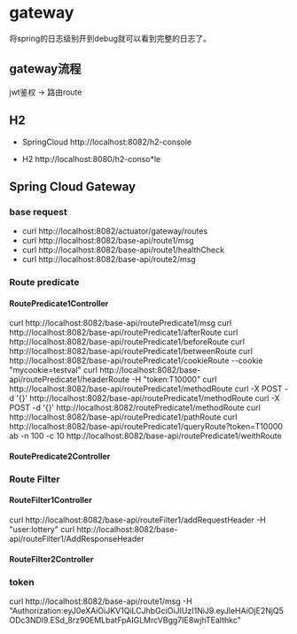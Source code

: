 # gateway
将spring的日志级别开到debug就可以看到完整的日志了。

## gateway流程
jwt鉴权 -> 路由route

## H2

- SpringCloud http://localhost:8082/h2-console

- H2 http://localhost:8080/h2-conso*le

## Spring Cloud Gateway

### base request

- curl http://localhost:8082/actuator/gateway/routes
- curl http://localhost:8082/base-api/route1/msg
- curl http://localhost:8082/base-api/route1/healthCheck
- curl http://localhost:8082/base-api/route2/msg

### Route predicate

#### RoutePredicate1Controller

curl http://localhost:8082/base-api/routePredicate1/msg
curl http://localhost:8082/base-api/routePredicate1/afterRoute
curl http://localhost:8082/base-api/routePredicate1/beforeRoute
curl http://localhost:8082/base-api/routePredicate1/betweenRoute
curl http://localhost:8082/base-api/routePredicate1/cookieRoute --cookie "mycookie=testval"
curl http://localhost:8082/base-api/routePredicate1/headerRoute -H "token:T10000"
curl http://localhost:8082/base-api/routePredicate1/methodRoute
curl -X POST -d '{}' http://localhost:8082/base-api/routePredicate1/methodRoute
curl -X POST -d '{}' http://localhost:8082/routePredicate1/methodRoute
curl http://localhost:8082/base-api/routePredicate1/pathRoute
curl http://localhost:8082/base-api/routePredicate1/queryRoute?token=T10000
ab -n 100 -c 10 http://localhost:8082/base-api/routePredicate1/weithRoute

#### RoutePredicate2Controller

### Route Filter

#### RouteFilter1Controller

curl http://localhost:8082/base-api/routeFilter1/addRequestHeader -H "user:lottery"
curl http://localhost:8082/base-api/routeFilter1/AddResponseHeader

#### RouteFilter2Controller

### token

curl http://localhost:8082/base-api/route1/msg -H "Authorization:eyJ0eXAiOiJKV1QiLCJhbGciOiJIUzI1NiJ9.eyJleHAiOjE2NjQ5ODc3NDl9.ESd_8rz90EMLbatFpAIGLMrcVBgg7IE8wjhTEalthkc"